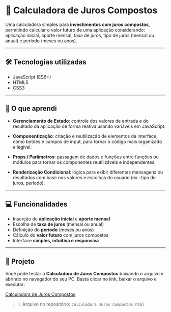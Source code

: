 # 🧮 Calculadora de Juros Compostos

Uma calculadora simples para **investimentos com juros compostos**, permitindo calcular o valor futuro de uma aplicação considerando: aplicação inicial, aporte mensal, taxa de juros, tipo de juros (mensal ou anual) e período (meses ou anos).  

---

## 🛠 Tecnologias utilizadas

- JavaScript (ES6+)  
- HTML5  
- CSS3  

---

## 🎯 O que aprendi

- **Gerenciamento de Estado**: controle dos valores de entrada e do resultado da aplicação de forma reativa usando variáveis em JavaScript.  

- **Componentização**: criação e reutilização de elementos da interface, como botões e campos de input, para tornar o código mais organizado e legível.  

- **Props / Parâmetros**: passagem de dados e funções entre funções ou módulos para tornar os componentes reutilizáveis e independentes.  

- **Renderização Condicional**: lógica para exibir diferentes mensagens ou resultados com base nos valores e escolhas do usuário (ex.: tipo de juros, período).  

---

## 💻 Funcionalidades

- Inserção de **aplicação inicial** e **aporte mensal**  
- Escolha de **taxa de juros** (mensal ou anual)  
- Definição do **período** (meses ou anos)  
- Cálculo do **valor futuro** com juros compostos  
- Interface **simples, intuitiva e responsiva**  

---

## 🔗 Projeto

Você pode testar a **Calculadora de Juros Compostos** baixando o arquivo e abrindo no navegador do seu PC. Basta clicar no link, baixar o arquivo e executar:  

[Calculadora de Juros Compostos](https://github.com/mozeadriel/Calculadoras-Financeiras/blob/main/Calculadora%20Juros%20Compostos.html)  

> 💡 Arquivo no repositório: `Calculadora Juros Compostos.html`




